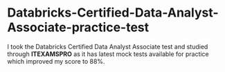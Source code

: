# Databricks-Certified-Data-Analyst-Associate-practice-test
I took the Databricks Certified Data Analyst Associate test and studied through **ITEXAMSPRO** as it has latest mock tests available for practice which improved my score to 88%.
